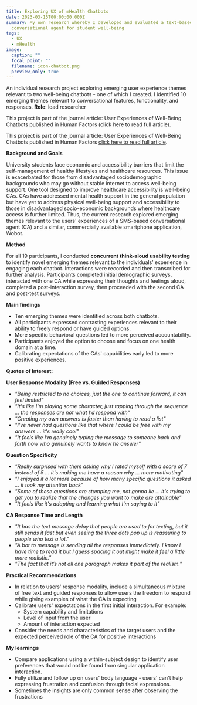```yaml
---
title: Exploring UX of mHealth Chatbots
date: 2023-03-15T00:00:00.000Z
summary: My own research whereby I developed and evaluated a text-based SMS
  conversational agent for student well-being
tags:
  - UX
  - mHealth
image:
  caption: ""
  focal_point: ""
  filename: icon-chatbot.png
  preview_only: true
---
```

An individual research project exploring emerging user experience themes relevant to two well-being chatbots - one of which I created. I identified 10 emerging themes relevant to conversational features, functionality, and responses.
**Role**: lead researcher

This project is part of the journal article: User Experiences of Well-Being Chatbots published in Human Factors (click here to read full article).

This project is part of the journal article: User Experiences of Well-Being Chatbots published in Human Factors [click here to read full article](https://journals.sagepub.com/doi/10.1177/00187208231162453).

**Background and Goals**

University students face economic and accessibility barriers that limit the self-management of healthy lifestyles and healthcare resources. This issue is exacerbated for those from disadvantaged sociodemographic backgrounds who may go without stable internet to access well-being support. One tool designed to improve healthcare accessibility is well-being CAs. CAs have addressed mental health support in the general population but have yet to address physical well-being support and accessibility to those in disadvantaged socio-economic backgrounds where healthcare access is further limited. 
Thus, the current research explored emerging themes relevant to the users' experiences of a SMS-based conversational agent (CA) and a similar, commercially available smartphone application, Wobot.

**Method**

For all 19 participants, I conducted **concurrent think-aloud usability testing** to identify novel emerging themes relevant to the individuals’ experience in engaging each chatbot. Interactions were recorded and then transcribed for further analysis. 
Participants completed initial demographic surveys, interacted with one CA while expressing their thoughts and feelings aloud, completed a post-interaction survey, then proceeded with the second CA and post-test surveys.

**Main findings**
- Ten emerging themes were identified across both chatbots.
- All participants expressed contrasting experiences relevant to their ability to freely respond or have guided options.
- More specific behavioral questions led to more perceived accountability.
- Participants enjoyed the option to choose and focus on one health domain at a time.
- Calibrating expectations of the CAs' capabilities early led to more positive experiences.

**Quotes of Interest:**

**User Response Modality (Free vs. Guided Responses)**
- *"Being restricted to no choices, just the one to continue forward, it can feel limited"*
- *"It's like I'm playing some character, just tapping through the sequence ... the responses are not what I'd respond with"*
- *"Creating my own answers is faster than having to read a list"*
- *"I've never had questions like that where I could be free with my answers ... it's really cool"*
- *"It feels like I’m genuinely typing the message to someone back and forth now who genuinely wants to know he answer"*

**Question Specificity**
- *"Really surprised with them asking why I rated myself with a score of 7 instead of 5 ... it's making me have a reason why ... more motivating"*
- *"I enjoyed it a lot more because of how many specific questions it asked ... it took my attention back"*
- *"Some of these questions are stumping me, not gonna lie ... it's trying to get you to realize that the changes you want to make are attainable"*
- *"It feels like it's adapting and learning what I'm saying to it"*

**CA Response Time and Length**
- *"It has the text message delay that people are used to for texting, but it still sends it fast but even seeing the three dots pop up is reassuring to people who text a lot."*
- *"A bot to message is sending all the responses immediately. I know I have time to read it but I guess spacing it out might make it feel a little more realistic."*
- *"The fact that it’s not all one paragraph makes it part of the realism."*

**Practical Recommendations**

- In relation to users' response modality, include a simultaneous mixture of free text and guided responses to allow users the freedom to respond while giving examples of what the CA is expecting
- Calibrate users' expectations in the first initial interaction. For example:
  - System capability and limitations
  - Level of input from the user
  - Amount of interaction expected
- Consider the needs and characteristics of the target users and the expected perceived role of the CA for positive interactions

**My learnings**
- Compare applications using a within-subject design to identify user preferences that would not be found from singular application interaction.
- Fully utilize and follow up on users' body language - users' can't help expressing frustration and confusion through facial expressions.
- Sometimes the insights are only common sense after observing the frustrations

